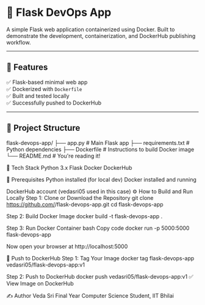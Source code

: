 # 🚀 Flask DevOps App

A simple Flask web application containerized using Docker. Built to demonstrate the development, containerization, and DockerHub publishing workflow.

---

## 📌 Features

✅ Flask-based minimal web app  
✅ Dockerized with `Dockerfile`  
✅ Built and tested locally  
✅ Successfully pushed to DockerHub  

---

## 📁 Project Structure
flask-devops-app/
├── app.py # Main Flask app
├── requirements.txt # Python dependencies
├── Dockerfile # Instructions to build Docker image
└── README.md # You're reading it!

🧰 Tech Stack
Python 3.x
Flask
Docker
DockerHub

🚧 Prerequisites
Python installed (for local dev)
Docker installed and running

DockerHub account (vedasri05 used in this case)
⚙️ How to Build and Run Locally
Step 1: Clone or Download the Repository
git clone https://github.com/<your-username>/flask-devops-app.git
cd flask-devops-app

Step 2: Build Docker Image
docker build -t flask-devops-app .

Step 3: Run Docker Container
bash
Copy code
docker run -p 5000:5000 flask-devops-app

Now open your browser at http://localhost:5000

🐳 Push to DockerHub
Step 1: Tag Your Image
docker tag flask-devops-app vedasri05/flask-devops-app:v1

Step 2: Push to DockerHub
docker push vedasri05/flask-devops-app:v1
✅ View Image on DockerHub

✍️ Author
Veda Sri
Final Year Computer Science Student, IIT Bhilai
